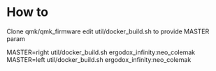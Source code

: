 # How to

Clone qmk/qmk_firmware
edit util/docker_build.sh to provide MASTER param

MASTER=right util/docker_build.sh ergodox_infinity:neo_colemak
MASTER=left util/docker_build.sh ergodox_infinity:neo_colemak
